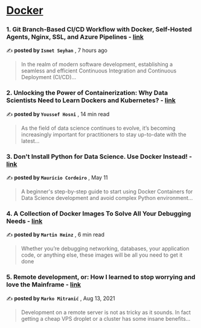 
<h1><a href=https://medium.com/tag/docker/recommended target="_blank" rel="noopener noreferrer">Docker</a></h1>
<h3>1. Git Branch-Based CI/CD Workflow with Docker, Self-Hosted Agents, Nginx, SSL, and Azure Pipelines - <a href=https://medium.com/@ismetseyhan/git-branch-based-ci-cd-workflow-with-docker-self-hosted-agents-nginx-ssl-and-azure-pipelines-74852eb02497?source=tag_recommended_feed---------0-84----------docker----------0faacb56_c39d_4e80_92f4_65fb8f15e5be------- target="_blank" rel="noopener noreferrer">link</a></h3>

✍️ **posted by `Ismet Seyhan`** <date> , 7 hours ago</date>

<blockquote>In the realm of modern software development, establishing a seamless and efficient Continuous Integration and Continuous Deployment (CI/CD)…</blockquote>

<h3>2. Unlocking the Power of Containerization: Why Data Scientists Need to Learn Dockers and Kubernetes? - <a href=https://medium.com/gitconnected/unlocking-the-power-of-containerization-why-data-scientists-need-to-learn-dockers-and-kubernetes-b112456c62fc?source=tag_recommended_feed---------1-107----------docker----------0faacb56_c39d_4e80_92f4_65fb8f15e5be------- target="_blank" rel="noopener noreferrer">link</a></h3>

✍️ **posted by `Youssef Hosni`** <date> , 14 min read</date>

<blockquote>As the field of data science continues to evolve, it’s becoming increasingly important for practitioners to stay up-to-date with the latest…</blockquote>

<h3>3. Don't Install Python for Data Science. Use Docker Instead! - <a href=https://medium.com/better-programming/dont-install-python-for-data-science-use-docker-instead-bb61c585febc?source=tag_recommended_feed---------2-85----------docker----------0faacb56_c39d_4e80_92f4_65fb8f15e5be------- target="_blank" rel="noopener noreferrer">link</a></h3>

✍️ **posted by `Maurício Cordeiro`** <date> , May 11</date>

<blockquote>A beginner's step-by-step guide to start using Docker Containers for Data Science development and avoid complex Python environment…</blockquote>

<h3>4. A Collection of Docker Images To Solve All Your Debugging Needs - <a href=https://medium.com/better-programming/a-collection-of-docker-images-to-solve-all-your-debugging-needs-189973aae5c0?source=tag_recommended_feed---------3-84----------docker----------0faacb56_c39d_4e80_92f4_65fb8f15e5be------- target="_blank" rel="noopener noreferrer">link</a></h3>

✍️ **posted by `Martin Heinz`** <date> , 6 min read</date>

<blockquote>Whether you’re debugging networking, databases, your application code, or anything else, these images will be all you need to get it done</blockquote>

<h3>5. Remote development, or: How I learned to stop worrying and love the Mainframe - <a href=https://medium.com/homullus/remote-development-or-how-i-learned-to-stop-worrying-and-love-the-mainframe-90165147a57d?source=tag_recommended_feed---------4-107----------docker----------0faacb56_c39d_4e80_92f4_65fb8f15e5be------- target="_blank" rel="noopener noreferrer">link</a></h3>

✍️ **posted by `Marko Mitranić`** <date> , Aug 13, 2021</date>

<blockquote>Development on a remote server is not as tricky as it sounds. In fact getting a cheap VPS droplet or a cluster has some insane benefits…</blockquote>

